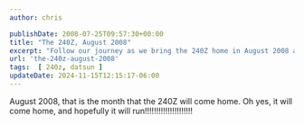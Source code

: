 ```yaml
---
author: chris

publishDate: 2008-07-25T09:57:30+00:00
title: "The 240Z, August 2008"
excerpt: "Follow our journey as we bring the 240Z home in August 2008 and work towards getting it running again."
url: 'the-240z-august-2008'
tags:  [ 240z, datsun ] 
updateDate: 2024-11-15T12:15:17-06:00
---
```


August 2008, that is the month that the 240Z will come home. Oh yes, it will come home, and hopefully it will run!!!!!!!!!!!!!!!!!!!!!
